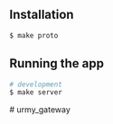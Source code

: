 
## Installation

```bash
$ make proto
```

## Running the app

```bash
# development
$ make server
```
#   u r m y _ g a t e w a y  
 